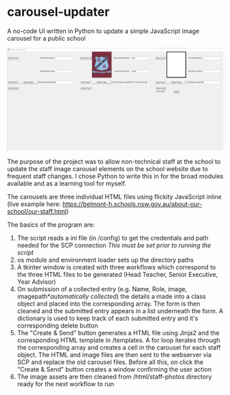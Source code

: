 # carousel-updater
A no-code UI written in Python to update a simple JavaScript image carousel for a public school

![carousel-updater stages](carousel_updater.png)

The purpose of the project was to allow non-technical staff at the school to update the staff image carousel elements on the school website due to frequent staff changes.
I chose Python to write this in for the broad modules available and as a learning tool for myself.

The carousels are three individual HTML files using flickity JavaScript inline (live example here: https://belmont-h.schools.nsw.gov.au/about-our-school/our-staff.html)

The basics of the program are:

1. The script reads a ini file (in /config) to get the credentials and path needed for the SCP connection *This must be set prior to running the script*
2. os module and environment loader sets up the directory paths
3. A tkinter window is created with three workflows which correspond to the three HTML files to be generated (Head Teacher, Senior Executive, Year Advisor)
4. On submission of a collected entry (e.g. Name, Role, image, imagepath\**automatically collected*) the details a made into a class object and placed into the corresponding array. The form is then cleaned and the submitted entry appears in a list underneath the form. A dictionary is used to keep track of each submitted entry and it's corresponding delete button
5. The "Create & Send" button generates a HTML file using Jinja2 and the corresponding HTML template in /templates. A for loop iterates through the corresponding array and creates a cell in the carousel for each staff object. The HTML and image files are then sent to the webserver via SCP and replace the old carousel files. Before all this, on click the "Create & Send" button creates a window confirming the user action
6. The image assets are then cleaned from /html/staff-photos directory ready for the next workflow to run

